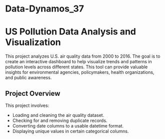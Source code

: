 # Data-Dynamos_37
# US Pollution Data Analysis and Visualization

This project analyzes U.S. air quality data from 2000 to 2016. The goal is to create an interactive dashboard to help visualize trends and patterns in pollution levels across different states. This tool can provide valuable insights for environmental agencies, policymakers, health organizations, and public awareness.

## Project Overview

This project involves:
- Loading and cleaning the air quality dataset.
- Checking for and removing duplicate records.
- Converting date columns to a usable datetime format.
- Displaying unique values in certain categorical columns.
